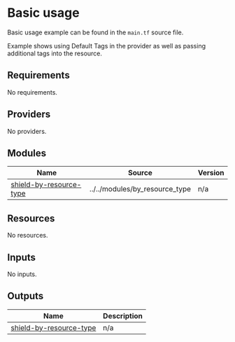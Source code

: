 # Basic usage

Basic usage example can be found in the `main.tf` source file.

Example shows using Default Tags in the provider as well as passing additional tags into the resource.

<!-- BEGINNING OF PRE-COMMIT-TERRAFORM DOCS HOOK -->
## Requirements

No requirements.

## Providers

No providers.

## Modules

| Name | Source | Version |
|------|--------|---------|
| <a name="module_shield-by-resource-type"></a> [shield-by-resource-type](#module\_shield-by-resource-type) | ../../modules/by_resource_type | n/a |

## Resources

No resources.

## Inputs

No inputs.

## Outputs

| Name | Description |
|------|-------------|
| <a name="output_shield-by-resource-type"></a> [shield-by-resource-type](#output\_shield-by-resource-type) | n/a |
<!-- END OF PRE-COMMIT-TERRAFORM DOCS HOOK -->
